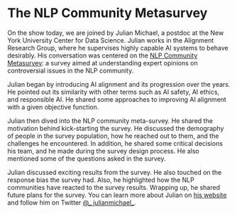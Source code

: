 # The NLP Community Metasurvey

On the show today, we are joined by Julian Michael, a postdoc at the New York University Center for Data Science. Julian works in the Alignment Research Group, where he supervises highly capable AI systems to behave desirably. His conversation was centered on the [NLP Community Metasurvey](https://arxiv.org/abs/2208.12852): a survey aimed at understanding expert opinions on controversial issues in the NLP community.

Julian began by introducing AI alignment and its progression over the years. He pointed out its similarity with other terms such as AI safety, AI ethics, and responsible AI. He shared some approaches to improving AI alignment with a given objective function.

Julian then dived into the NLP community meta-survey. He shared the motivation behind kick-starting the survey. He discussed the demography of people in the survey population, how he reached out to them, and the challenges he encountered.  In addition, he shared some critical decisions his team, and he made during the survey design process. He also mentioned some of the questions asked in the survey.

Julian discussed exciting results from the survey. He also touched on the response bias the survey had. Also, he highlighted how the NLP communities have reacted to the survey results. Wrapping up, he shared future plans for the survey. You can learn more about Julian on [his website](https://julianmichael.org/) and follow him on Twitter [@_ julianmichael_](https://twitter.com/_julianmichael_).
